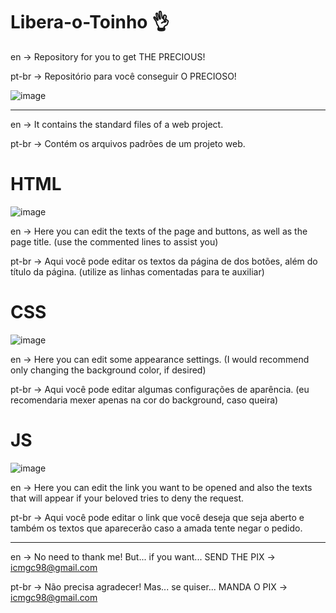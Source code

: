 # Libera-o-Toinho 👌

en -> Repository for you to get THE PRECIOUS!

pt-br -> Repositório para você conseguir O PRECIOSO!

![image](https://github.com/BonecoSinforoso/Libera-o-Toinho/assets/54962910/bf043851-1bef-4e53-89a5-bded22932e87)

-----

en -> It contains the standard files of a web project.

pt-br -> Contém os arquivos padrões de um projeto web.

# HTML
![image](https://github.com/BonecoSinforoso/Libera-o-Toinho/assets/54962910/78b5a9f4-054e-42e3-83f1-e4c55d43251c)

en -> Here you can edit the texts of the page and buttons, as well as the page title. (use the commented lines to assist you)

pt-br -> Aqui você pode editar os textos da página de dos botões, além do título da página. (utilize as linhas comentadas para te auxiliar)

# CSS
![image](https://github.com/BonecoSinforoso/Libera-o-Toinho/assets/54962910/145c984e-918d-4ff7-81b7-e681822cea16)

en -> Here you can edit some appearance settings. (I would recommend only changing the background color, if desired)

pt-br -> Aqui você pode editar algumas configurações de aparência. (eu recomendaria mexer apenas na cor do background, caso queira)

# JS
![image](https://github.com/BonecoSinforoso/Libera-o-Toinho/assets/54962910/782afa01-5869-4b4f-8fbc-245bbba38b38)

en -> Here you can edit the link you want to be opened and also the texts that will appear if your beloved tries to deny the request.

pt-br -> Aqui você pode editar o link que você deseja que seja aberto e também os textos que aparecerão caso a amada tente negar o pedido.

-----

en -> No need to thank me! But... if you want... SEND THE PIX -> icmgc98@gmail.com

pt-br -> Não precisa agradecer! Mas... se quiser... MANDA O PIX -> icmgc98@gmail.com
